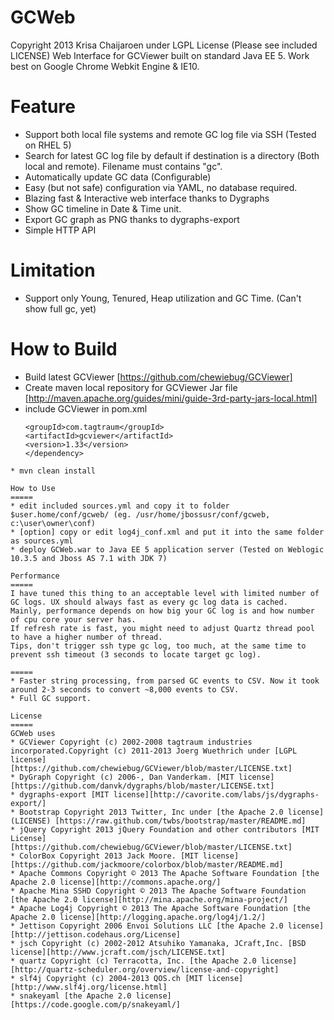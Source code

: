 GCWeb
=====
Copyright 2013 Krisa Chaijaroen under LGPL License (Please see included LICENSE)
Web Interface for GCViewer built on standard Java EE 5. Work best on Google Chrome Webkit Engine & IE10.

Feature
=====
* Support both local file systems and remote GC log file via SSH (Tested on RHEL 5)
* Search for latest GC log file by default if destination is a directory (Both local and remote). Filename must contains "gc".
* Automatically update GC data (Configurable)
* Easy (but not safe) configuration via YAML, no database required.
* Blazing fast & Interactive web interface thanks to Dygraphs
* Show GC timeline in Date & Time unit.
* Export GC graph as PNG thanks to dygraphs-export
* Simple HTTP API

Limitation
=====
* Support only Young, Tenured, Heap utilization and GC Time. (Can't show full gc, yet)

How to Build
=====
* Build latest GCViewer [https://github.com/chewiebug/GCViewer]
* Create maven local repository for GCViewer Jar file [http://maven.apache.org/guides/mini/guide-3rd-party-jars-local.html]
* include GCViewer in pom.xml
    ```<dependency>
    <groupId>com.tagtraum</groupId>
    <artifactId>gcviewer</artifactId>
    <version>1.33</version>
    </dependency>
```
* mvn clean install

How to Use
=====
* edit included sources.yml and copy it to folder $user.home/conf/gcweb/ (eg. /usr/home/jbossusr/conf/gcweb, c:\user\owner\conf)
* [option] copy or edit log4j_conf.xml and put it into the same folder as sources.yml
* deploy GCWeb.war to Java EE 5 application server (Tested on Weblogic 10.3.5 and Jboss AS 7.1 with JDK 7)

Performance
=====
I have tuned this thing to an acceptable level with limited number of GC logs. UX should always fast as every gc log data is cached.
Mainly, performance depends on how big your GC log is and how number of cpu core your server has. 
If refresh rate is fast, you might need to adjust Quartz thread pool to have a higher number of thread. 
Tips, don't trigger ssh type gc log, too much, at the same time to prevent ssh timeout (3 seconds to locate target gc log).

=====
* Faster string processing, from parsed GC events to CSV. Now it took around 2-3 seconds to convert ~8,000 events to CSV.
* Full GC support.

License
=====
GCWeb uses
* GCViewer Copyright (c) 2002-2008 tagtraum industries incorporated.Copyright (c) 2011-2013 Joerg Wuethrich under [LGPL license] [https://github.com/chewiebug/GCViewer/blob/master/LICENSE.txt]
* DyGraph Copyright (c) 2006-, Dan Vanderkam. [MIT license][https://github.com/danvk/dygraphs/blob/master/LICENSE.txt]
* dygraphs-export [MIT license][http://cavorite.com/labs/js/dygraphs-export/]
* Bootstrap Copyright 2013 Twitter, Inc under [the Apache 2.0 license](LICENSE) [https://raw.github.com/twbs/bootstrap/master/README.md]
* jQuery Copyright 2013 jQuery Foundation and other contributors [MIT License] [https://github.com/chewiebug/GCViewer/blob/master/LICENSE.txt]
* ColorBox Copyright 2013 Jack Moore. [MIT license][https://github.com/jackmoore/colorbox/blob/master/README.md]
* Apache Commons Copyright © 2013 The Apache Software Foundation [the Apache 2.0 license][http://commons.apache.org/]
* Apache Mina SSHD Copyright © 2013 The Apache Software Foundation [the Apache 2.0 license][http://mina.apache.org/mina-project/]
* Apache Log4j Copyright © 2013 The Apache Software Foundation [the Apache 2.0 license][http://logging.apache.org/log4j/1.2/]
* Jettison Copyright 2006 Envoi Solutions LLC [the Apache 2.0 license][http://jettison.codehaus.org/License]
* jsch Copyright (c) 2002-2012 Atsuhiko Yamanaka, JCraft,Inc. [BSD license][http://www.jcraft.com/jsch/LICENSE.txt]
* quartz Copyright (c) Terracotta, Inc. [the Apache 2.0 license][http://quartz-scheduler.org/overview/license-and-copyright]
* slf4j Copyright (c) 2004-2013 QOS.ch [MIT license][http://www.slf4j.org/license.html]
* snakeyaml [the Apache 2.0 license][https://code.google.com/p/snakeyaml/]
